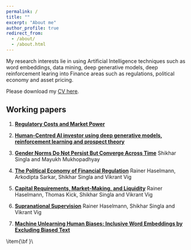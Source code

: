```yaml
---
permalink: /
title: ""
excerpt: "About me"
author_profile: true
redirect_from: 
  - /about/
  - /about.html
---
```

My research interests lie in using Artificial Intelligence techniques such as word embeddings, data mining, deep generative models, deep reinforcement learing into Finance areas such as regulations, political economy and asset pricing. 

Please download my [CV here](https://shikharsingla.com/files/cv.pdf).

## Working papers

1. **[Regulatory Costs and Market Power](https://shikharsingla.com/files/reg_costs_market_power_ss.pdf)**

2. **[Human-Centred AI investor using deep generative models, reinforcement learning and prospect theory]()**

3. **[Gender Norms Do Not Persist But Converge Across Time](https://papers.ssrn.com/sol3/papers.cfm?abstract_id=4183488)**
Shikhar Singla and Mayukh Mukhopadhyay

4. **[The Political Economy of Financial Regulation](https://papers.ssrn.com/sol3/papers.cfm?abstract_id=4250919)**
Rainer Haselmann, Arkodipta Sarkar, Shikhar Singla and Vikrant Vig

5. **[Capital Requirements, Market-Making, and Liquidity](https://papers.ssrn.com/sol3/papers.cfm?abstract_id=4250896)**
Rainer Haselmann, Thomas Kick, Shikhar Singla and Vikrant Vig

6. **[Supranational Supervision]()**
Rainer Haselmann, Shikhar Singla and Vikrant Vig

7. **[Machine Unlearning Human Biases: Inclusive Word Embeddings by Excluding Biased Text](https://shikharsingla.com/files/debias_ss.pdf)**




\item{\bf }\\
